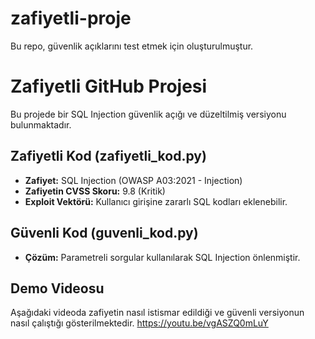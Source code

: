 # zafiyetli-proje
Bu repo, güvenlik açıklarını test etmek için oluşturulmuştur.
# Zafiyetli GitHub Projesi

Bu projede bir SQL Injection güvenlik açığı ve düzeltilmiş versiyonu bulunmaktadır.

##  Zafiyetli Kod (zafiyetli_kod.py)
- **Zafiyet:** SQL Injection (OWASP A03:2021 - Injection)  
- **Zafiyetin CVSS Skoru:** 9.8 (Kritik)  
- **Exploit Vektörü:** Kullanıcı girişine zararlı SQL kodları eklenebilir.  

##  Güvenli Kod (guvenli_kod.py)
- **Çözüm:** Parametreli sorgular kullanılarak SQL Injection önlenmiştir.  

## Demo Videosu
Aşağıdaki videoda zafiyetin nasıl istismar edildiği ve güvenli versiyonun nasıl çalıştığı gösterilmektedir.
https://youtu.be/vgASZQ0mLuY
